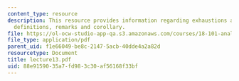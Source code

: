 ```yaml
---
content_type: resource
description: This resource provides information regarding exhaustions along with some
  definitions, remarks and corollary.
file: https://ol-ocw-studio-app-qa.s3.amazonaws.com/courses/18-101-analysis-ii-fall-2005/88e9159035a7fd983c30af56168f33bf_lecture13.pdf
file_type: application/pdf
parent_uid: f1e66049-be8c-2147-5acb-40dde4a2a82d
resourcetype: Document
title: lecture13.pdf
uid: 88e91590-35a7-fd98-3c30-af56168f33bf
---
```

